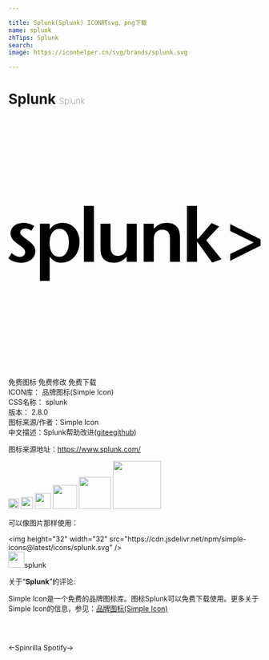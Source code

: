 ```yaml
---

title: Splunk(Splunk) ICON转svg、png下载
name: splunk
zhTips: Splunk
search: 
image: https://iconhelper.cn/svg/brands/splunk.svg

---
```


# Splunk  <small style="font-size: 60%;font-weight: 100">Splunk</small>

<div id="svg" class="svg-wrap">
<svg role="img" viewBox="0 0 24 24" xmlns="http://www.w3.org/2000/svg"><title>Splunk icon</title><path d="M23.348 11.911l-2.241-1.091v-.65L24 11.621v.593l-2.893 1.438v-.636zm-5.397 1.841h-.961v-5.31h.961v3.116h.102l1.28-1.481.723.31-1.23 1.316 1.453 1.809-.888.311-1.44-1.996zm-2.577-.002v-2.068a2.685 2.685 0 0 0-.026-.42.791.791 0 0 0-.09-.26c-.113-.202-.308-.304-.59-.304a.888.888 0 0 0-.461.113.673.673 0 0 0-.286.33 1.012 1.012 0 0 0-.07.263c-.012.13-.019.262-.017.395v1.95h-.961v-3.614h.961l.002.485c.185-.2.373-.348.566-.437.192-.089.418-.134.673-.134.286 0 .527.058.721.177a1.016 1.016 0 0 1 .475.665 1.972 1.972 0 0 1 .054.448c.002.1.004.22.004.358v2.053zm-4.115.002l-.002-.485a1.783 1.783 0 0 1-.565.437 1.597 1.597 0 0 1-.674.135c-.285 0-.524-.057-.72-.17a.972.972 0 0 1-.425-.504.75.75 0 0 1-.054-.167 1.918 1.918 0 0 1-.033-.199 2.033 2.033 0 0 1-.017-.258 15.516 15.516 0 0 1-.005-.355V10.13h.956v2.07c-.003.141.006.282.026.42.015.092.045.18.09.26.113.204.308.306.59.306.36 0 .606-.15.74-.449.035-.082.06-.168.074-.257.017-.134.024-.269.022-.403v-1.95h.955v3.624zM7.184 8.44h.955v5.31h-.955zM5.759 11.9c0-.396-.08-.708-.24-.937a.759.759 0 0 0-.657-.345.804.804 0 0 0-.693.366c-.171.245-.256.574-.253.99 0 .405.084.723.25.957a.796.796 0 0 0 .69.347.685.685 0 0 0 .433-.135.985.985 0 0 0 .277-.34c.071-.14.121-.292.147-.448.03-.151.043-.3.046-.455m1.01-.036c.003.266-.04.532-.129.786-.082.23-.204.441-.364.626-.31.361-.764.567-1.24.563a1.67 1.67 0 0 1-.313-.028 1.041 1.041 0 0 1-.275-.098 1.33 1.33 0 0 1-.257-.178 2.379 2.379 0 0 1-.265-.268v2.293h-.929v-5.425h.93l.004.529c.169-.212.353-.368.55-.468.197-.1.426-.15.688-.147a1.509 1.509 0 0 1 1.156.507c.148.166.259.361.33.571.08.236.12.485.115.737m-4.21.89a.946.946 0 0 1-.102.441 1.007 1.007 0 0 1-.282.345c-.13.1-.275.173-.43.22a1.8 1.8 0 0 1-.546.08 1.985 1.985 0 0 1-.637-.097 1.964 1.964 0 0 1-.563-.32l.312-.505c.15.126.284.217.405.275.115.057.24.087.368.087a.557.557 0 0 0 .373-.12.396.396 0 0 0 .14-.322.475.475 0 0 0-.12-.318 1.306 1.306 0 0 0-.187-.173 9.231 9.231 0 0 0-.308-.232 6.787 6.787 0 0 1-.281-.21 2.11 2.11 0 0 1-.252-.232 1.039 1.039 0 0 1-.18-.275.826.826 0 0 1-.069-.347.893.893 0 0 1 .094-.409.935.935 0 0 1 .255-.314 1.22 1.22 0 0 1 .39-.203c.16-.05.327-.074.494-.072.184 0 .368.026.545.076.174.05.338.123.488.219l-.282.454a1.05 1.05 0 0 0-.608-.201.504.504 0 0 0-.323.102.307.307 0 0 0-.126.253c0 .098.041.193.113.26.074.078.203.186.385.325.185.136.336.253.457.355.104.085.202.182.286.286.065.08.115.173.145.273a.808.808 0 0 1 .046.299Z"/></svg>
</div>
<detail full-name='splunk'></detail>

<div class="detail-page">
<p>
<span><span class="badge-success badge">免费图标</span> <span class="badge-success badge">免费修改</span>  <span class="badge-success badge">免费下载</span> </span>
<br/>
<span>
ICON库：
<span class="badge-secondary badge">品牌图标(Simple Icon)</span> 
</span>
<br/>
<span>
CSS名称：
<span class="badge-secondary badge">splunk</span> 
</span>

<br/>
<span>
版本：
<span class="badge-secondary badge">2.8.0</span> 
</span>
<br/>
<span>图标来源/作者：<span class="badge-light badge">Simple Icon</span></span> 
<br/>
<span class="zh-detail">中文描述：<span class="badge-primary badge">Splunk</span><span class="help-link"><span>帮助改进</span>(<a href="https://gitee.com/liuwave/icon-helper/edit/master/json/brands/splunk.json" target="_blank" rel="noopener noreferrer">gitee</a><a href="https://github.com/liuwave/icon-helper/edit/master/json/brands/splunk.json" target="_blank" rel="noopener noreferrer">github</a></span>)</span><br/>
</p>
</div><div class="description description alert alert-light"><p>图标来源地址：<a href="https://www.splunk.com/" target="_blank" rel="noopener noreferrer">https://www.splunk.com/</a></p></div>
<div class="alert alert-dark">
<img height="21" width="21" src="https://cdn.jsdelivr.net/npm/simple-icons@latest/icons/splunk.svg" />
<img height="24" width="24" src="https://cdn.jsdelivr.net/npm/simple-icons@latest/icons/splunk.svg" />
<img height="32" width="32" src="https://cdn.jsdelivr.net/npm/simple-icons@latest/icons/splunk.svg" />
<img height="48" width="48" src="https://cdn.jsdelivr.net/npm/simple-icons@latest/icons/splunk.svg" />
<img height="64" width="64" src="https://cdn.jsdelivr.net/npm/simple-icons@latest/icons/splunk.svg" />
<img height="96" width="96" src="https://cdn.jsdelivr.net/npm/simple-icons@latest/icons/splunk.svg" />

</div>
<div>
  <p>可以像图片那样使用：    
  </p>
  <div class="alert alert-primary" style="font-size: 14px">
    &lt;img height="32" width="32" src="https://cdn.jsdelivr.net/npm/simple-icons@latest/icons/splunk.svg" /&gt;
    <copy-btn content='<img height="32" width="32" src="https://cdn.jsdelivr.net/npm/simple-icons@latest/icons/splunk.svg" />'></copy-btn>
  </div>
  <div class="alert alert-secondary">
    <img height="32" width="32" src="https://cdn.jsdelivr.net/npm/simple-icons@latest/icons/splunk.svg" />splunk
    <copy-btn content="splunk" btn-title="复制图标名称"></copy-btn>
  </div>
</div>
<div class="icon-detail__container">
<p>关于“<b>Splunk</b>”的评论:</p>
</div>
<Vssue title="关于“Splunk”的评论" />
<div><p>Simple Icon是一个免费的品牌图标库。图标Splunk可以免费下载使用。更多关于  Simple Icon的信息，参见：<a target="_blank" href="https://iconhelper.cn/brands.html">品牌图标(Simple Icon)</a>
</p></div>


<div style="padding:2rem 0 " class="page-nav"><p class="inner"><span class="prev">←<router-link to="/icon/spinrilla.html">Spinrilla</router-link></span> <span class="next"><router-link to="/icon/spotify.html">Spotify</router-link>→</span></p></div>
